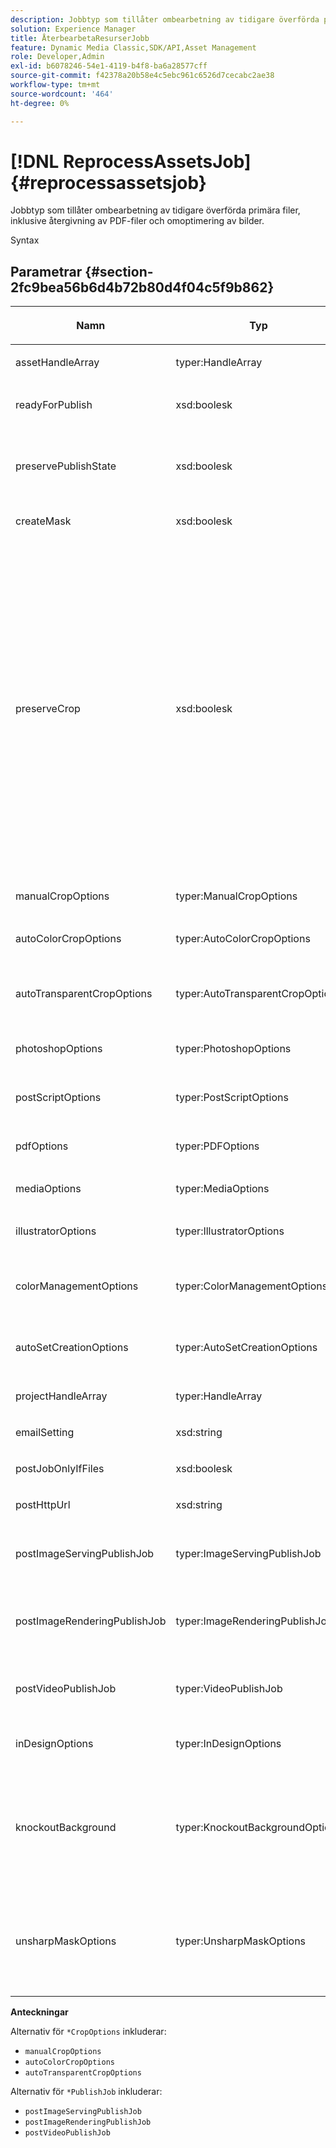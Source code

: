 ```yaml
---
description: Jobbtyp som tillåter ombearbetning av tidigare överförda primära filer, inklusive återgivning av PDF-filer och omoptimering av bilder.
solution: Experience Manager
title: ÅterbearbetaResurserJobb
feature: Dynamic Media Classic,SDK/API,Asset Management
role: Developer,Admin
exl-id: b6078246-54e1-4119-b4f8-ba6a28577cff
source-git-commit: f42378a20b58e4c5ebc961c6526d7cecabc2ae38
workflow-type: tm+mt
source-wordcount: '464'
ht-degree: 0%

---
```


# [!DNL ReprocessAssetsJob]{#reprocessassetsjob}

Jobbtyp som tillåter ombearbetning av tidigare överförda primära filer, inklusive återgivning av PDF-filer och omoptimering av bilder.

Syntax

## Parametrar {#section-2fc9bea56b6d4b72b80d4f04c5f9b862}

<table id="table_04100BB8ABD84EF68B0A7CE3AD946414"> 
 <thead> 
  <tr> 
   <th colname="col1" class="entry"> <p>Namn </p> </th> 
   <th colname="col2" class="entry"> <p>Typ </p> </th> 
   <th colname="col3" class="entry"> <p>Beskrivning </p> </th> 
  </tr> 
 </thead>
 <tbody> 
  <tr> 
   <td colname="col1"> <p><span class="codeph"> <span class="varname"> assetHandleArray </span> </span> </p> </td> 
   <td colname="col2"> <p><span class="codeph"> typer:HandleArray</span> </p> </td> 
   <td colname="col3"> <p>Resurshandtag. </p> </td> 
  </tr> 
  <tr> 
   <td colname="col1"> <p><span class="codeph"> <span class="varname"> readyForPublish </span> </span> </p> </td> 
   <td colname="col2"> <p><span class="codeph"> xsd:boolesk</span> </p> </td> 
   <td colname="col3"> <p>Anger om filerna är markerade som klara för publicering. </p> </td> 
  </tr> 
  <tr> 
   <td colname="col1"> <p><span class="codeph"> <span class="varname"> preservePublishState </span> </span> </p> </td> 
   <td colname="col2"> <p><span class="codeph"> xsd:boolesk</span> </p> </td> 
   <td colname="col3"> <p>Styr om publiceringstillståndet för en befintlig resurs bevaras när den skrivs över. Om den inte anges används företagets standardinställning. </p> </td> 
  </tr> 
  <tr> 
   <td colname="col1"> <p><span class="codeph"> <span class="varname"> createMask </span> </span> </p> </td> 
   <td colname="col2"> <p><span class="codeph"> xsd:boolesk</span> </p> </td> 
   <td colname="col3"> <p>Om en mask ska skapas. </p> </td> 
  </tr> 
  <tr> 
   <td colname="col1"> <p><span class="codeph"> <span class="varname"> preserveCrop </span> </span> </p> </td> 
   <td colname="col2"> <p><span class="codeph"> xsd:boolesk</span> </p> </td> 
   <td colname="col3"> <p>Kontrollerar bevarande av befintliga beskärningsdefinitioner. Standardvärdet är true.</p> <p>Om du anger parametern manualCropOptions och motsvarande värden används de nya värdena (exklusive 0,0,0,0) för resursen oavsett preserveCrop-värdet.</p><p>Om du <i>inte</i> anger parametern manualCropOptions behålls värdet för preserveCrop. Om värdet är true behålls de befintliga preserveCrop-värdena. Om värdet är false tas preserveCrop-värdena bort.</p><p>Exempel:</p><p><p>&lt;preserveCrop&gt;false&lt;/preserveCrop&gt;<br />&lt;manualCropOptions&gt;<br />   &lt;left&gt;190&lt;/left&gt;<br />   &lt;right&gt;310&lt;/right&gt;<br />   &lt;top&gt;160&lt;/top&gt;<br />   &lt;bottom&gt;120&lt;/bottom&gt;<br />&lt;/manualCropOptions&gt;</p> </td> 
  </tr> 
  <tr> 
   <td colname="col1"> <p><span class="codeph"> <span class="varname"> manualCropOptions </span> </span> </p> </td> 
   <td colname="col2"> <p><span class="codeph"> typer:ManualCropOptions</span> </p> </td> 
   <td colname="col3"> <p>Manuella beskärningsalternativ. </p> </td> 
  </tr> 
  <tr> 
   <td colname="col1"> <p><span class="codeph"> <span class="varname"> autoColorCropOptions </span> </span> </p> </td> 
   <td colname="col2"> <p><span class="codeph"> typer:AutoColorCropOptions</span> </p> </td> 
   <td colname="col3"> <p>Alternativ för automatisk beskärning av bilder baserat på färg. </p> </td> 
  </tr> 
  <tr> 
   <td colname="col1"> <p><span class="codeph"> <span class="varname"> autoTransparentCropOptions </span> </span> </p> </td> 
   <td colname="col2"> <p><span class="codeph"> typer:AutoTransparentCropOptions</span> </p> </td> 
   <td colname="col3"> <p>Tar bort tomt utrymme från bildkanterna baserat på genomskinlighet. </p> </td> 
  </tr> 
  <tr> 
   <td colname="col1"> <p><span class="codeph"> <span class="varname"> photoshopOptions </span> </span> </p> </td> 
   <td colname="col2"> <p><span class="codeph"> typer:PhotoshopOptions</span> </p> </td> 
   <td colname="col3"> <p>Alternativ för överföring av Photoshop-filer till Image Server. </p> </td> 
  </tr> 
  <tr> 
   <td colname="col1"> <p><span class="codeph"> <span class="varname"> postScriptOptions </span> </span> </p> </td> 
   <td colname="col2"> <p><span class="codeph"> typer:PostScriptOptions</span> </p> </td> 
   <td colname="col3"> <p>Alternativ för överföring av PostScript-filer till Image Server. </p> </td> 
  </tr> 
  <tr> 
   <td colname="col1"> <p><span class="codeph"> <span class="varname"> pdfOptions </span> </span> </p> </td> 
   <td colname="col2"> <p><span class="codeph"> typer:PDFOptions</span> </p> </td> 
   <td colname="col3"> <p>Alternativ för överföring av PDF-filer till Image Server. </p> </td> 
  </tr> 
  <tr> 
   <td colname="col1"> <p><span class="codeph"> <span class="varname"> mediaOptions </span> </span> </p> </td> 
   <td colname="col2"> <p><span class="codeph"> typer:MediaOptions</span> </p> </td> 
   <td colname="col3"> <p>Alternativ för A/V-mediefiler. </p> </td> 
  </tr> 
  <tr> 
   <td colname="col1"> <p><span class="codeph"> <span class="varname"> illustratorOptions </span> </span> </p> </td> 
   <td colname="col2"> <p><span class="codeph"> typer:IllustratorOptions</span> </p> </td> 
   <td colname="col3"> <p>Alternativ för överföring av Illustrator-filer till Image Server. </p> </td> 
  </tr> 
  <tr> 
   <td colname="col1"> <p><span class="codeph"> <span class="varname"> colorManagementOptions </span> </span> </p> </td> 
   <td colname="col2"> <p><span class="codeph"> typer:ColorManagementOptions</span> </p> </td> 
   <td colname="col3"> <p>Alternativ som du kan ange under en överföring. Uppsättningen påverkar hur färgen hanteras för överföringen. </p> </td> 
  </tr> 
  <tr> 
   <td colname="col1"> <p><span class="codeph"> <span class="varname"> autoSetCreationOptions </span> </span> </p> </td> 
   <td colname="col2"> <p><span class="codeph"> typer:AutoSetCreationOptions</span> </p> </td> 
   <td colname="col3"> <p>En matris med skript för automatisk set-generering som ska användas för överförda filer. </p> </td> 
  </tr> 
  <tr> 
   <td colname="col1"> <p><span class="codeph"> <span class="varname"> projectHandleArray </span> </span> </p> </td> 
   <td colname="col2"> <p><span class="codeph"> typer:HandleArray</span> </p> </td> 
   <td colname="col3"> <p>En array med projektreferenser. </p> </td> 
  </tr> 
  <tr> 
   <td colname="col1"> <p><span class="codeph"> <span class="varname"> emailSetting </span> </span> </p> </td> 
   <td colname="col2"> <p><span class="codeph"> xsd:string</span> </p> </td> 
   <td colname="col3"> <p>Alternativ för e-postinställningar. </p> </td> 
  </tr> 
  <tr> 
   <td colname="col1"> <p><span class="codeph"> <span class="varname"> postJobOnlyIfFiles </span> </span> </p> </td> 
   <td colname="col2"> <p><span class="codeph"> xsd:boolesk</span> </p> </td> 
   <td colname="col3"> <p>Om bara filer ska överföras. </p> </td> 
  </tr> 
  <tr> 
   <td colname="col1"> <p><span class="codeph"> <span class="varname"> postHttpUrl </span> </span> </p> </td> 
   <td colname="col2"> <p><span class="codeph"> xsd:string</span> </p> </td> 
   <td colname="col3"> <p>URL till filöverföringsplats. </p> </td> 
  </tr> 
  <tr> 
   <td colname="col1"> <p><span class="codeph"> <span class="varname"> postImageServingPublishJob </span> </span> </p> </td> 
   <td colname="col2"> <p><span class="codeph"> typer:ImageServingPublishJob</span> </p> </td> 
   <td colname="col3"> <p>Jobbinformation för en bild som visar ett publiceringsjobb som ska köras när överföringen är slutförd. </p> </td> 
  </tr> 
  <tr> 
   <td colname="col1"> <p><span class="codeph"> <span class="varname"> postImageRenderingPublishJob </span> </span> </p> </td> 
   <td colname="col2"> <p><span class="codeph"> typer:ImageRenderingPublishJob</span> </p> </td> 
   <td colname="col3"> <p>Jobbinformation för ett publiceringsjobb för bildåtergivning som ska köras när överföringen är slutförd. </p> </td> 
  </tr> 
  <tr> 
   <td colname="col1"> <p><span class="codeph"> <span class="varname"> postVideoPublishJob </span> </span> </p> </td> 
   <td colname="col2"> <p><span class="codeph"> typer:VideoPublishJob</span> </p> </td> 
   <td colname="col3"> <p>Jobbinformation för ett videopubliceringsjobb som ska köras när överföringen är slutförd. </p> </td> 
  </tr> 
  <tr> 
   <td colname="col1"> <p><span class="codeph"> <span class="varname"> inDesignOptions </span> </span> </p> </td> 
   <td colname="col2"> <p><span class="codeph"> typer:InDesignOptions</span> </p> </td> 
   <td colname="col3"> <p>Alternativ för överföring av InDesign-filer till bildservern. </p> </td> 
  </tr> 
  <tr> 
   <td colname="col1"> <p><span class="codeph"> <span class="varname"> knockoutBackground </span> </span> </p> </td> 
   <td colname="col2"> <p><span class="codeph"> typer:KnockoutBackgroundOptions</span> </p> </td> 
   <td colname="col3"> <p>Maskera bakgrunden för markerade bilder. På så sätt kan du täcka över dem i andra lager med en genomskinlighet utanför objektbilden. </p> <p>Valfritt. </p> <p>Se <a href="../../types/c-data-types/r-knockout-background-options.md#reference-9196371848964d91842b337640791c9c" format="dita" scope="local"> KnockoutBackgroundOptions</a> </p> </td> 
  </tr> 
  <tr> 
   <td colname="col1"> <p><span class="codeph"> <span class="varname"> unsharpMaskOptions </span> </span> </p> </td> 
   <td colname="col2"> <p><span class="codeph"> typer:UnsharpMaskOptions</span> </p> </td> 
   <td colname="col3"> <p>Alternativ som gör att du kan styra inställningarna för oskarp mask när du skapar en optimerad TIF-pyramidfil. Använd de här inställningarna för att förbättra bildens skärpa. </p> <p>Se <a href="https://experienceleague.adobe.com/docs/dynamic-media-developer-resources/image-production-api/data-types/r-unsharp-mask-options.html?lang=sv-SE"> UnsharpMaskOptions</a>. </p> </td> 
  </tr> 
 </tbody> 
</table>

**Anteckningar**

Alternativ för `*CropOptions` inkluderar:

* `manualCropOptions`
* `autoColorCropOptions`
* `autoTransparentCropOptions`

Alternativ för `*PublishJob` inkluderar:

* `postImageServingPublishJob`
* `postImageRenderingPublishJob`
* `postVideoPublishJob`

